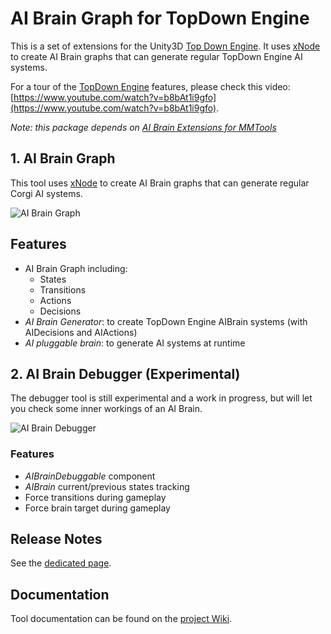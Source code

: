 # AI Brain Graph for TopDown Engine

This is a set of extensions for the Unity3D [Top Down Engine](https://assetstore.unity.com/packages/templates/systems/topdown-engine-89636?aid=1011lHJn). It uses [xNode](https://github.com/Siccity/xNode) to create AI Brain graphs that can generate regular TopDown Engine AI systems.

For a tour of the [TopDown Engine](https://www.youtube.com/watch?v=hLiyTSvY9s0&feature=emb_logo) features, please check this video: [https://www.youtube.com/watch?v=b8bAt1i9gfo](https://www.youtube.com/watch?v=b8bAt1i9gfo).

_Note: this package depends on [AI Brain Extensions for MMTools](https://github.com/thebitcave/ai-brain-estensions-for-mmtools)_

## 1. AI Brain Graph

This tool uses [xNode](https://github.com/Siccity/xNode) to create AI Brain graphs that can generate regular Corgi AI systems.

![AI Brain Graph](https://github.com/thebitcave/ai-brain-extensions-for-topdown-engine/blob/docs/doc-images/aibrain_graph.png)

## Features

* AI Brain Graph including:
  * States
  * Transitions
  * Actions
  * Decisions
* _AI Brain Generator_: to create TopDown Engine AIBrain systems (with AIDecisions and AIActions)
* _AI pluggable brain_: to generate AI systems at runtime

## 2. AI Brain Debugger (Experimental)

The debugger tool is still experimental and a work in progress, but will let you check some inner workings of an AI Brain.

![AI Brain Debugger](https://github.com/thebitcave/ai-brain-extensions-for-topdown-engine/blob/docs/doc-images/aibrain_debugger.png)

### Features

* _AIBrainDebuggable_ component
* _AIBrain_ current/previous states tracking
* Force transitions during gameplay
* Force brain target during gameplay

## Release Notes

See the [dedicated page](https://github.com/marcosecchi/ai-brain-graph-for-corgi/blob/master/RELEASE.md).

## Documentation

Tool documentation can be found on the [project Wiki](https://github.com/marcosecchi/ai-brain-graph-for-topdown-engine/wiki).
